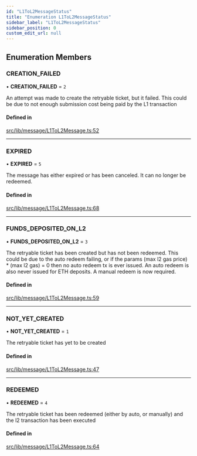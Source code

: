 ```yaml
---
id: "L1ToL2MessageStatus"
title: "Enumeration L1ToL2MessageStatus"
sidebar_label: "L1ToL2MessageStatus"
sidebar_position: 0
custom_edit_url: null
---
```


## Enumeration Members

### CREATION\_FAILED

• **CREATION\_FAILED** = ``2``

An attempt was made to create the retryable ticket, but it failed.
This could be due to not enough submission cost being paid by the L1 transaction

#### Defined in

[src/lib/message/L1ToL2Message.ts:52](https://github.com/OffchainLabs/arbitrum-sdk/blob/4d1c5a4e2/src/lib/message/L1ToL2Message.ts#L52)

___

### EXPIRED

• **EXPIRED** = ``5``

The message has either expired or has been canceled. It can no longer be redeemed.

#### Defined in

[src/lib/message/L1ToL2Message.ts:68](https://github.com/OffchainLabs/arbitrum-sdk/blob/4d1c5a4e2/src/lib/message/L1ToL2Message.ts#L68)

___

### FUNDS\_DEPOSITED\_ON\_L2

• **FUNDS\_DEPOSITED\_ON\_L2** = ``3``

The retryable ticket has been created but has not been redeemed. This could be due to the
auto redeem failing, or if the params (max l2 gas price) * (max l2 gas) = 0 then no auto
redeem tx is ever issued. An auto redeem is also never issued for ETH deposits.
A manual redeem is now required.

#### Defined in

[src/lib/message/L1ToL2Message.ts:59](https://github.com/OffchainLabs/arbitrum-sdk/blob/4d1c5a4e2/src/lib/message/L1ToL2Message.ts#L59)

___

### NOT\_YET\_CREATED

• **NOT\_YET\_CREATED** = ``1``

The retryable ticket has yet to be created

#### Defined in

[src/lib/message/L1ToL2Message.ts:47](https://github.com/OffchainLabs/arbitrum-sdk/blob/4d1c5a4e2/src/lib/message/L1ToL2Message.ts#L47)

___

### REDEEMED

• **REDEEMED** = ``4``

The retryable ticket has been redeemed (either by auto, or manually) and the
l2 transaction has been executed

#### Defined in

[src/lib/message/L1ToL2Message.ts:64](https://github.com/OffchainLabs/arbitrum-sdk/blob/4d1c5a4e2/src/lib/message/L1ToL2Message.ts#L64)
